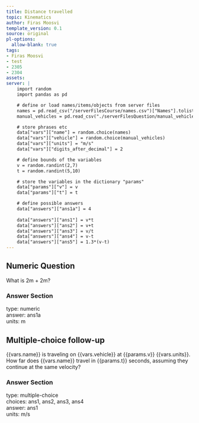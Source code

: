 ```yaml
---
title: Distance travelled
topic: Kinematics
author: Firas Moosvi
template_version: 0.1
source: original
pl-options:
  allow-blank: true
tags:
- Firas Moosvi
- test
- 2305
- 2304
assets:
server: |
    import random
    import pandas as pd

    # define or load names/items/objects from server files
    names = pd.read_csv("/serverFilesCourse/names.csv")["Names"].tolist()
    manual_vehicles = pd.read_csv("./serverFilesQuestion/manual_vehicles.csv")["Manual Vehicles"].tolist()

    # store phrases etc
    data["vars"]["name"] = random.choice(names)
    data["vars"]["vehicle"] = random.choice(manual_vehicles)
    data["vars"]["units"] = "m/s"
    data["vars"]["digits_after_decimal"] = 2

    # define bounds of the variables
    v = random.randint(2,7)
    t = random.randint(5,10)

    # store the variables in the dictionary "params"
    data["params"]["v"] = v
    data["params"]["t"] = t

    # define possible answers
    data["answers"]["ans1a"] = 4
    
    data["answers"]["ans1"] = v*t
    data["answers"]["ans2"] = v+t
    data["answers"]["ans3"] = v/t
    data["answers"]["ans4"] = v-t
    data["answers"]["ans5"] = 1.3*(v-t)
---
```

## Numeric Question

What is 2m + 2m?

### Answer Section
type: numeric  
answer: ans1a  
units: m

## Multiple-choice follow-up

{{vars.name}} is traveling on {{vars.vehicle}} at {{params.v}} {{vars.units}}.
How far does {{vars.name}} travel in {{params.t}} seconds, assuming they continue at the same velocity?


### Answer Section
type: multiple-choice  
choices: ans1, ans2, ans3, ans4  
answer: ans1  
units: m/s

